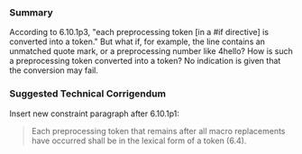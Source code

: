### Summary

According to 6.10.1p3, "each preprocessing token \[in a #if directive] is
converted into a token." But what if, for example, the line contains an
unmatched quote mark, or a preprocessing number like 4hello? How is such a
preprocessing token converted into a token? No indication is given that the
conversion may fail.

### Suggested Technical Corrigendum

Insert new constraint paragraph after 6.10.1p1:

> Each preprocessing token that remains after all macro replacements have occurred
> shall be in the lexical form of a token (6.4).
